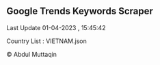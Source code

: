 

## Google Trends Keywords Scraper 
 
Last Update 01-04-2023 , 15:45:42

Country List :
VIETNAM.json



© Abdul Muttaqin 
